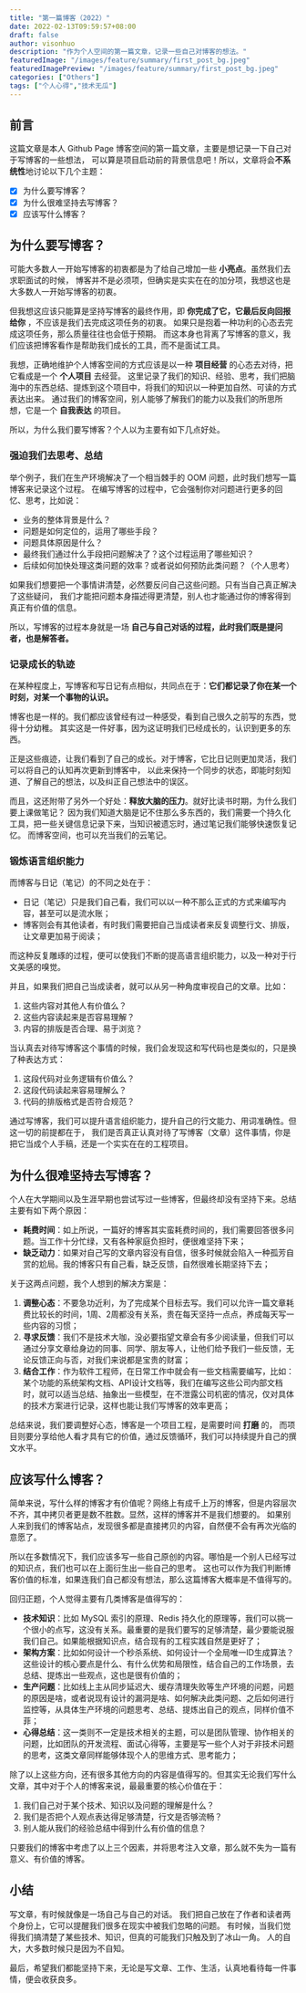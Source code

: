 ```yaml
---
title: "第一篇博客（2022）"
date: 2022-02-13T09:59:57+08:00
draft: false
author: visonhuo
description: "作为个人空间的第一篇文章，记录一些自己对博客的想法。"
featuredImage: "/images/feature/summary/first_post_bg.jpeg"
featuredImagePreview: "/images/feature/summary/first_post_bg.jpeg"
categories: ["Others"]
tags: ["个人心得","技术无瓜"]
---
```

<!--more-->

## 前言
这篇文章是本人 Github Page 博客空间的第一篇文章，主要是想记录一下自己对于写博客的一些想法，
可以算是项目启动前的背景信息吧！所以，文章将会**不系统性**地讨论以下几个主题：
- [x] 为什么要写博客？
- [x] 为什么很难坚持去写博客？
- [x] 应该写什么博客？

## 为什么要写博客？
可能大多数人一开始写博客的初衷都是为了给自己增加一些 **小亮点**。虽然我们去求职面试的时候，
博客并不是必须项，但确实是实实在在的加分项，我想这也是大多数人一开始写博客的初衷。

但我想这应该只能算是坚持写博客的最终作用，即 **你完成了它，它最后反向回报给你** ，不应该是我们去完成这项任务的初衷。
如果只是抱着一种功利的心态去完成这项任务，那么质量往往也会低于预期。
而这本身也背离了写博客的意义，我们应该把博客看作是帮助我们成长的工具，而不是面试工具。

我想，正确地维护个人博客空间的方式应该是以一种 **项目经营** 的心态去对待，把它看成是一个 **个人项目** 去经营。
这里记录了我们的知识、经验、思考，我们把脑海中的东西总结、提炼到这个项目中，将我们的知识以一种更加自然、可读的方式表达出来。
通过我们的博客空间，别人能够了解我们的能力以及我们的所思所想，它是一个 **自我表达** 的项目。

所以，为什么我们要写博客？个人以为主要有如下几点好处。

### 强迫我们去思考、总结
举个例子，我们在生产环境解决了一个相当棘手的 OOM 问题，此时我们想写一篇博客来记录这个过程。
在编写博客的过程中，它会强制你对问题进行更多的回忆、思考，比如说：

- 业务的整体背景是什么？
- 问题是如何定位的，运用了哪些手段？
- 问题具体原因是什么？
- 最终我们通过什么手段把问题解决了？这个过程运用了哪些知识？
- 后续如何加快处理这类问题的效率？或者说如何预防此类问题？（个人思考）

如果我们想要把一个事情讲清楚，必然要反问自己这些问题。只有当自己真正解决了这些疑问，
我们才能把问题本身描述得更清楚，别人也才能通过你的博客得到真正有价值的信息。

所以，写博客的过程本身就是一场 **自己与自己对话的过程，此时我们既是提问者，也是解答者。**

### 记录成长的轨迹
在某种程度上，写博客和写日记有点相似，共同点在于：**它们都记录了你在某一个时刻，对某一个事物的认识。**

博客也是一样的。我们都应该曾经有过一种感受，看到自己很久之前写的东西，觉得十分幼稚。
其实这是一件好事，因为这证明我们已经成长的，认识到更多的东西。

正是这些痕迹，让我们看到了自己的成长。对于博客，它比日记则更加灵活，我们可以将自己的认知再次更新到博客中，
以此来保持一个同步的状态，即能时刻知道、了解自己的想法，以及纠正自己想法中的误区。

而且，这还附带了另外一个好处：**释放大脑的压力**。就好比读书时期，为什么我们要上课做笔记？
因为我们知道大脑是记不住那么多东西的，我们需要一个持久化工具，把一些关键信息记录下来，当知识被遗忘时，通过笔记我们能够快速恢复记忆。
而博客空间，也可以充当我们的云笔记。

### 锻炼语言组织能力
而博客与日记（笔记）的不同之处在于：

- 日记（笔记）只是我们自己看，我们可以以一种不那么正式的方式来编写内容，甚至可以是流水账；
- 博客则会有其他读者，有时我们需要把自己当成读者来反复调整行文、排版，让文章更加易于阅读；

而这种反复雕琢的过程，便可以使我们不断的提高语言组织能力，以及一种对于行文美感的嗅觉。

并且，如果我们把自己当成读者，就可以从另一种角度审视自己的文章。比如：
1. 这些内容对其他人有价值么？
2. 这些内容读起来是否容易理解？
3. 内容的排版是否合理、易于浏览？

当认真去对待写博客这个事情的时候，我们会发现这和写代码也是类似的，只是换了种表达方式：
1. 这段代码对业务逻辑有价值么？
2. 这段代码读起来容易理解么？
3. 代码的排版格式是否符合规范？

通过写博客，我们可以提升语言组织能力，提升自己的行文能力、用词准确性。但这一切的前提都在于，
我们是否真正认真对待了写博客（文章）这件事情，你是把它当成个人手稿，还是一个实实在在的工程项目。

## 为什么很难坚持去写博客？
个人在大学期间以及生涯早期也尝试写过一些博客，但最终却没有坚持下来。总结主要有如下两个原因：

- **耗费时间**：如上所说，一篇好的博客其实蛮耗费时间的，我们需要回答很多问题。当工作十分忙绿，又有各种家庭负担时，便很难坚持下来；
- **缺乏动力**：如果对自己写的文章内容没有自信，很多时候就会陷入一种孤芳自赏的尬局。我的博客只有自己看，缺乏反馈，自然很难长期坚持下去；

关于这两点问题，我个人想到的解决方案是：
1. **调整心态**：不要急功近利，为了完成某个目标去写。我们可以允许一篇文章耗费比较长的时间，1周、2周都没有关系，贵在每天坚持一点点，养成每天写一些内容的习惯；
2. **寻求反馈**：我们不是技术大咖，没必要指望文章会有多少阅读量，但我们可以通过分享文章给身边的同事、同学、朋友等人，让他们给予我们一些反馈，无论反馈正向与否，对我们来说都是宝贵的财富；
3. **结合工作**：作为软件工程师，在日常工作中就会有一些文档需要编写，比如：某个功能的系统架构文档、API设计文档等，我们在编写这些公司内部文档时，就可以适当总结、抽象出一些模型，在不泄露公司机密的情况，仅对具体的技术方案进行记录，这样也能让我们写博客的效率更高；

总结来说，我们要调整好心态，博客是一个项目工程，是需要时间 **打磨** 的，
而项目则要分享给他人看才具有它的价值，通过反馈循环，我们可以持续提升自己的撰文水平。

## 应该写什么博客？
简单来说，写什么样的博客才有价值呢？网络上有成千上万的博客，但是内容层次不齐，其中拷贝者更是数不胜数。显然，这样的博客并不是我们想要的。
如果别人来到我们的博客站点，发现很多都是直接拷贝的内容，自然便不会有再次光临的意愿了。

所以在多数情况下，我们应该多写一些自己原创的内容。哪怕是一个别人已经写过的知识点，我们也可以在上面衍生出一些自己的思考。
这也可以作为我们判断博客价值的标准，如果连我们自己都没有想法，那么这篇博客大概率是不值得写的。

回归正题，个人觉得主要有几类博客是值得写的：
- **技术知识**：比如 MySQL 索引的原理、Redis 持久化的原理等，我们可以挑一个很小的点写，这没有关系。最重要的是我们要写的足够清楚，最少要能说服我们自己。如果能根据知识点，结合现有的工程实践自然是更好了；
- **架构方案**：比如如何设计一个秒杀系统、如何设计一个全局唯一ID生成算法？这些设计的核心要点是什么、有什么优势和局限性，结合自己的工作场景，去总结、提炼出一些观点，这也是很有价值的；
- **生产问题**：比如线上主从同步延迟大、缓存清理失败等生产环境的问题，问题的原因是啥，或者说现有设计的漏洞是啥、如何解决此类问题、之后如何进行监控等，从具体生产环境的问题思考、总结、提炼出自己的观点，同样价值不菲；
- **心得总结**：这一类则不一定是技术相关的主题，可以是团队管理、协作相关的问题，比如团队的开发流程、面试心得等，主要是写一些个人对于非技术问题的思考，这类文章同样能够体现个人的思维方式、思考能力；

除了以上这些方向，还有很多其他方向的内容是值得写的。但其实无论我们写什么文章，其中对于个人的博客来说，最最重要的核心价值在于：
1. 我们自己对于某个技术、知识以及问题的理解是什么？
2. 我们是否把个人观点表达得足够清楚，行文是否够流畅？
3. 别人能从我们的经验总结中得到什么有价值的信息？

只要我们的博客中考虑了以上三个因素，并将思考注入文章，那么就不失为一篇有意义、有价值的博客。

## 小结
写文章，有时候就像是一场自己与自己的对话。 我们把自己放在了作者和读者两个身份上，它可以提醒我们很多在现实中被我们忽略的问题。 
有时候，当我们觉得我们搞清楚了某些技术、知识，但真的可能我们只触及到了冰山一角。
人的自大，大多数时候只是因为不自知。

最后，希望我们都能坚持下来，无论是写文章、工作、生活，认真地看待每一件事情，便会收获良多。
